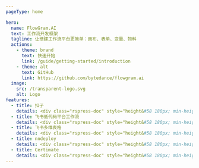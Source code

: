 ```yaml
---
pageType: home

hero:
  name: FlowGram.AI
  text: 工作流开发框架
  tagline: 让搭建工作流平台更简单：画布、表单、变量、物料
  actions:
    - theme: brand
      text: 快速开始
      link: /guide/getting-started/introduction
    - theme: alt
      text: GitHub
      link: https://github.com/bytedance/flowgram.ai
  image:
    src: /transparent-logo.svg
    alt: Logo
features:
  - title: 扣子
    details: <div class="rspress-doc" style="height&#58 180px; min-height&#58 0px"><img class="medium-zoom-image" style="border-radius&#58 8px;" src="https://flowgram.ai/ref-coze.png" alt="扣子"/></div>
  - title: 飞书低代码平台工作流
    details: <div class="rspress-doc" style="height&#58 180px; min-height&#58 0px"><img class="medium-zoom-image" style="border-radius&#58 8px;" src="https://flowgram.ai/ref-apaas.png" alt="飞书低代码平台工作流"/></div>
  - title: 飞书多维表格
    details: <div class="rspress-doc" style="height&#58 180px; min-height&#58 0px"><img class="medium-zoom-image" style="border-radius&#58 8px;" src="https://flowgram.ai/ref-bitable.png" alt="飞书多维表格"/></div>
  - title: nndeploy
    details: <div class="rspress-doc" style="height&#58 180px; min-height&#58 0px"><img class="medium-zoom-image" style="border-radius&#58 8px;" src="https://flowgram.ai/ref-nndeploy.png" alt="nndeploy"/></div>
  - title: Certimate
    details: <div class="rspress-doc" style="height&#58 180px; min-height&#58 0px"><img class="medium-zoom-image" style="border-radius&#58 8px;" src="https://flowgram.ai/ref-certimate.png" alt="Certimate"/></div>
---
```

